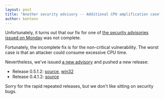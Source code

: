 ```yaml
---
layout: post
title: "Another security advisory -- Additional CPU amplification case"
author: kentonv
---
```


Unfortunately, it turns out that our fix for one of [the security advisories issued on Monday](2015-03-02-security-advisory-and-integer-overflow-protection.html) was not complete.

Fortunately, the incomplete fix is for the non-critical vulnerability. The worst case is that an attacker could consume excessive CPU time.

Nevertheless, we've issued [a new advisory](https://github.com/capnproto/capnproto/tree/master/security-advisories/2015-03-05-0-c++-addl-cpu-amplification.md) and pushed a new release:

- Release 0.5.1.2: [source](https://capnproto.org/capnproto-c++-0.5.1.2.tar.gz), [win32](https://capnproto.org/capnproto-c++-win32-0.5.1.2.zip)
- Release 0.4.1.2: [source](https://capnproto.org/capnproto-c++-0.4.1.2.tar.gz)

Sorry for the rapid repeated releases, but we don't like sitting on security bugs.
